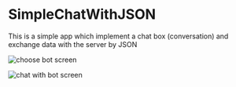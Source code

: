 SimpleChatWithJSON
==================

This is a simple app which implement a chat box (conversation) and exchange data with the server by JSON


![choose bot screen](http://i.imgur.com/P8tfqEV.png "Menu to choose which bot to chat")

![chat with bot screen](http://i.imgur.com/BQlq5xj.png "Conversation when user chat with bot")
